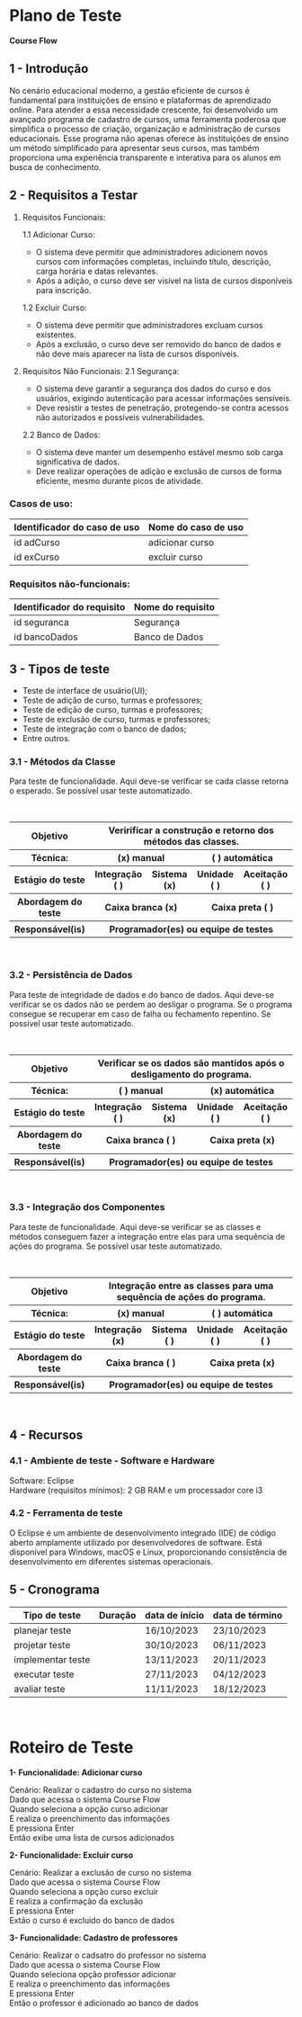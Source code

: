 # Plano de Teste

**Course Flow**

## 1 - Introdução
No cenário educacional moderno, a gestão eficiente de cursos é fundamental para instituições de ensino e plataformas de aprendizado online. Para atender a essa necessidade crescente, foi desenvolvido um avançado programa de cadastro de cursos, uma ferramenta poderosa que simplifica o processo de criação, organização e administração de cursos educacionais. Esse programa não apenas oferece às instituições de ensino um método simplificado para apresentar seus cursos, mas também proporciona uma experiência transparente e interativa para os alunos em busca de conhecimento.

## 2 - Requisitos a Testar

1. Requisitos Funcionais:

   1.1 Adicionar Curso:
   - O sistema deve permitir que administradores adicionem novos cursos com informações completas, incluindo título, descrição, carga horária e datas relevantes.
   - Após a adição, o curso deve ser visível na lista de cursos disponíveis para inscrição.

   1.2 Excluir Curso:
   - O sistema deve permitir que administradores excluam cursos existentes.
   - Após a exclusão, o curso deve ser removido do banco de dados e não deve mais aparecer na lista de cursos disponíveis.

2. Requisitos Não Funcionais:
   2.1 Segurança:
   - O sistema deve garantir a segurança dos dados do curso e dos usuários, exigindo autenticação para acessar informações sensíveis.
   - Deve resistir a testes de penetração, protegendo-se contra acessos não autorizados e possíveis vulnerabilidades.

   2.2 Banco de Dados:
   - O sistema deve manter um desempenho estável mesmo sob carga significativa de dados.
   - Deve realizar operações de adição e exclusão de cursos de forma eficiente, mesmo durante picos de atividade.
     
### Casos de uso:

Identificador do caso de uso | Nome do caso de uso
-----------------------------|---------------------
id adCurso                   |      adicionar curso
id exCurso                   |      excluir curso

### Requisitos não-funcionais:

Identificador do requisito   | Nome do requisito
-----------------------------|---------------------
id  seguranca                |     Segurança
id  bancoDados               |     Banco de Dados 


## 3 - Tipos de teste
- Teste de interface de usuário(UI);
- Teste de adição de curso, turmas e professores;
- Teste de edição de curso, turmas e professores;
- Teste de exclusão de curso, turmas e professores;
- Teste de integração com o banco de dados;
- Entre outros.

### 3.1 - Métodos da Classe 
Para teste de funcionalidade.
Aqui deve-se verificar se cada classe retorna o esperado.
Se possível usar teste automatizado.

<br/>
<table>
    <tr>
        <th>
            Objetivo
        </th>
        <th colspan="4">
            Veririficar a construção e retorno dos métodos das classes.
        </th>
    </tr>
    <tr>
        <th>
            Técnica:
        </th>
        <th colspan="2">
            (x) manual
        </th>
        <th colspan="2">
            ( ) automática
        </th>
    </tr>
    <tr>
        <th>
            Estágio do teste
        </th>
        <th>
            Integração ( )
        </th>
        <th>
            Sistema (x)
        </th>
        <th>
            Unidade ( )
        </th>
        <th>
            Aceitação ( )
        </th>
    </tr>
    <tr>
        <th>
            Abordagem do teste
        </th>
        <th colspan="2">
            Caixa branca (x)
        </th>
        <th colspan="2">
            Caixa preta ( )
        </th>
    </tr>
    <tr>
        <th>
            Responsável(is)
        </th>
        <th colspan="4">
            Programador(es) ou equipe de testes
        </th>
    </tr>
</table>
<br/>

### 3.2 - Persistência de Dados
Para teste de integridade de dados e do banco de dados.
Aqui deve-se verificar se os dados não se perdem ao desligar o programa. Se o programa consegue se recuperar em caso de falha ou fechamento repentino.
Se possível usar teste automatizado.

<br/>
<table>
    <tr>
        <th>
            Objetivo
        </th>
        <th colspan="4">
            Verificar se os dados são mantidos após o desligamento do programa.
        </th>
    </tr>
    <tr>
        <th>
            Técnica:
        </th>
        <th colspan="2">
            ( ) manual
        </th>
        <th colspan="2">
            (x) automática
        </th>
    </tr>
    <tr>
        <th>
            Estágio do teste
        </th>
        <th>
            Integração ( )
        </th>
        <th>
            Sistema (x)
        </th>
        <th>
            Unidade ( )
        </th>
        <th>
            Aceitação ( )
        </th>
    </tr>
    <tr>
        <th>
            Abordagem do teste
        </th>
        <th colspan="2">
            Caixa branca ( )
        </th>
        <th colspan="2">
            Caixa preta (x)
        </th>
    </tr>
    <tr>
        <th>
            Responsável(is)
        </th>
        <th colspan="4">
            Programador(es) ou equipe de testes
        </th>
    </tr>
</table>
<br/>

### 3.3 - Integração dos Componentes
Para teste de funcionalidade.
Aqui deve-se verificar se as classes e métodos conseguem fazer a integração entre elas para uma sequência de ações do programa.
Se possível usar teste automatizado.

<br/>
<table>
    <tr>
        <th>
            Objetivo
        </th>
        <th colspan="4">
            Integração entre as classes para uma sequência de ações do programa.
        </th>
    </tr>
    <tr>
        <th>
            Técnica:
        </th>
        <th colspan="2">
            (x) manual
        </th>
        <th colspan="2">
            ( ) automática
        </th>
    </tr>
    <tr>
        <th>
            Estágio do teste
        </th>
        <th>
            Integração (x)
        </th>
        <th>
            Sistema ( )
        </th>
        <th>
            Unidade ( )
        </th>
        <th>
            Aceitação ( )
        </th>
    </tr>
    <tr>
        <th>
            Abordagem do teste
        </th>
        <th colspan="2">
            Caixa branca ( )
        </th>
        <th colspan="2">
            Caixa preta (x)
        </th>
    </tr>
    <tr>
        <th>
            Responsável(is)
        </th>
        <th colspan="4">
            Programador(es) ou equipe de testes
        </th>
    </tr>
</table>
<br/>

## 4 - Recursos

### 4.1 - Ambiente de teste - Software e Hardware
Software: Eclipse </br>
Hardware (requisitos mínimos): 2 GB RAM e um processador core i3

### 4.2 - Ferramenta de teste
O Eclipse é um ambiente de desenvolvimento integrado (IDE) de código aberto amplamente utilizado por desenvolvedores de software. Está disponível para Windows, macOS e Linux, proporcionando consistência de desenvolvimento em diferentes sistemas operacionais.

## 5 - Cronograma

Tipo de teste      | Duração | data de início | data de término
-------------------|---------|----------------|-----------------
planejar teste     |         | 16/10/2023     | 23/10/2023
projetar teste     |         | 30/10/2023     | 06/11/2023
implementar teste  |         | 13/11/2023     | 20/11/2023
executar teste     |         | 27/11/2023     | 04/12/2023
avaliar teste      |         | 11/11/2023     | 18/12/2023
</br>

# Roteiro de Teste

<b>1- Funcionalidade: Adicionar curso</b>

Cenário: Realizar o cadastro do curso no sistema <br>
Dado que acessa o sistema Course Flow <br>
Quando seleciona a opção curso adicionar <br>
E realiza o preenchimento das informações <br>
E pressiona Enter <br>
Então exibe uma lista de cursos adicionados <br>

<b>2- Funcionalidade: Excluir curso</b>

Cenário: Realizar a exclusão de curso no sistema <br>
Dado que acessa o sistema Course Flow <br>
Quando seleciona a opção curso excluir <br>
E realiza a confirmação da exclusão <br>
E pressiona Enter <br>
Extão o curso é excluido do banco de dados <br>

<b>3- Funcionalidade: Cadastro de professores</b>

Cenário: Realizar o cadsatro do professor no sistema <br>
Dado que acessa o sistema Course Flow <br>
Quando seleciona opção professor adicionar <br>
E realiza o preenchimento das informações <br>
E pressiona Enter <br>
Então o professor é adicionado ao banco de dados <br>
